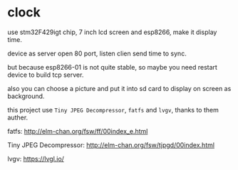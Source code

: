# clock

use stm32F429igt chip, 7 inch lcd screen and esp8266, make it display time.

device as server open 80 port, listen clien send time to sync.

but because esp8266-01 is not quite stable, so maybe you need restart device to build tcp server.

also you can choose a picture and put it into sd card to display on screen as background.

this project use `Tiny JPEG Decompressor`, `fatfs` and `lvgv`, thanks to them auther.

fatfs:
http://elm-chan.org/fsw/ff/00index_e.html

Tiny JPEG Decompressor:
http://elm-chan.org/fsw/tjpgd/00index.html

lvgv:
https://lvgl.io/
